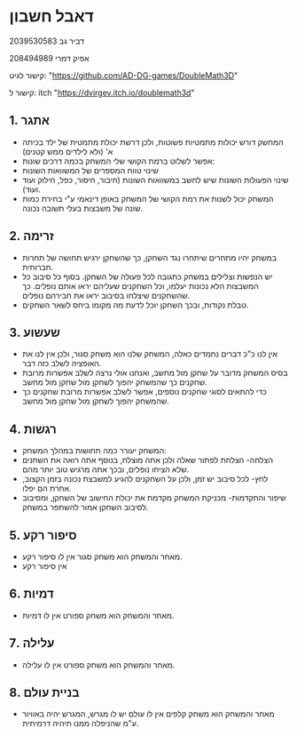 # דאבל חשבון

דביר גב 2039530583

אפיק דמרי 208494989

קישור לגיט: "https://github.com/AD-DG-games/DoubleMath3D"

קישור ל: itch  "https://dvirgev.itch.io/doublemath3d"

## 1. אתגר
* המחשק דורש יכולות מתמטיות פשוטות, ולכן דרשת יכולת מתמטית של ילד בכיתה א' (ולא לילדים ממש קטנים)
* אפשר לשלוט ברמת הקושי שלי המשחק בכמה דרכים שונות:
* שינוי טווח המספרים של המשוואות השונות
* שינוי הפעולות השונות שיש לחשב במשוואות השונות (חיבור, חיסור, כפל, חילוק ועוד ועוד).
* המשחק יכול לשנות את רמת הקושי של המשחק באופן דינאמי ע"י בחירת כמות שונה של משבצות בעלי תשובה נכונה.
## 2. זרימה
* במשחק יהיו מתחרים שיתחרו נגד השחקן, כך שהשחקן ירגיש תחושה של תחרות חברותית.
* יש הנפשות וצלילים במשחק כתגובה לכל פעולה של השחקן.  בסוף כל סיבוב כל המשבצות הלא נכונות יעלמו, וכל השחקנים שעליהם יראו אותם נופלים. כך שהשחקנים שיצלחו בסיבוב יראו את חבירהם נופלים.
* טבלת נקודות, ובכך השחקן יוכל לדעת מה מקומו ביחס לשאר השחקים.

## 3. שעשוע
* אין לנו כ"כ דברים נחמדים כאלה, המשחק שלנו הוא משחק סגור, ולכן אין לנו את האופציה לשלב כזה דבר.
* בסיס המשחק מדובר על שחקן מול מחשב, ואנחנו  אולי נרצה לשלב אפשרות מרובת שחקנים כך שהמשחק יהפוך לשחקן מול שחקן מול מחשב.
* כדי להתאים לסוגי שחקנים נוספים, אפשר לשלב אפשרות מרובת שחקנים כך שהמשחק יהפוך לשחקן מול שחקן מול מחשב.

## 4. רגשות
* המשחק יעורר כמה תחושות במהלך המשחק:
* הצלחה- הצלחת לפתור שאלה ולכן אתה מוצלח, בנוסף אתה רואה את השחנים שלא הציחו נופלים, ובכך אתה מרגיש טוב יותר מהם.
* לחץ- לכל סיבוב יש זמן, ולכן על השחקנים להגיע למשבצת נכונה בזמן הקצוב, אחרת הם יפלו.
* שיפור והתקדמות- מכניקת המשחק מקדמת את יכולת החישוב של השחקן, ומסיבוב לסיבוב השחקן אמור להשתפר במשחק.

## 5. סיפור רקע
* מאחר והמשחק הוא משחק סגור אין לו סיפור רקע.
* אין סיפור רקע

## 6. דמיות
* מאחר והמשחק הוא משחק ספורט אין לו דמיות.

## 7. עלילה
* מאחר והמשחק הוא משחק ספורט אין לו עלילה.

## 8. בניית עולם
* מאחר והמשחק הוא משחק קלפים אין לו עולם יש לו מגרש, המגרש יהיה באוויור ע"מ שהניפלה ממנו תיהיה דרמיתית.
